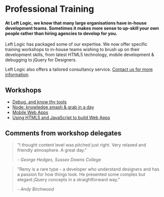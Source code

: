 # Professional Training

#### At Left Logic, we know that many large organisations have in-house development teams. Sometimes it makes more sense to up-skill your own people rather than hiring agencies to develop for you.

Left Logic has packaged some of our expertise. We now offer specific training workshops to in-house teams wishing to brush up on their development skills, from latest HTML5 technology, mobile development & debugging to jQuery for Designers.

Left Logic also offers a tailored consultancy service. [Contact us for more information](http://google.co.uk).

## Workshops

<ul id="training">
  <li id="debug"><div class="background"><a href="/training/debug"><span>Debug, and know thy tools</span></a></div></li>
  <li id="node"><div class="background"><a href="/training/node"><span>Node: knowledge smash &amp; grab in a day</span></a></div></li>
  <li id="mobile"><div class="background"><a href="/training/mobile"><span>Mobile Web Apps</span></a></div></li>
  <li id="html"><div class="background"><a href="/training/html"><span>Using HTML5 and JavaScript to build Web Apps</span></a></div></li>
  <div class="clearfix"></div>
</ul>

## Comments from workshop delegates

<blockquote>
  <p>"I thought content level was pitched just right. Very relaxed and friendly atmosphere. A great day."</p>
  <cite>- George Hedges, Sussex Downs College</cite>
</blockquote>

<blockquote>
  <p>"Remy is a rare type - a developer who understand designers and has a passion for how things look. He presented some complex but elegant jQuery concepts in a straightforward way."</p>
  <cite>- Andy Birchwood</cite>
</blockquote>